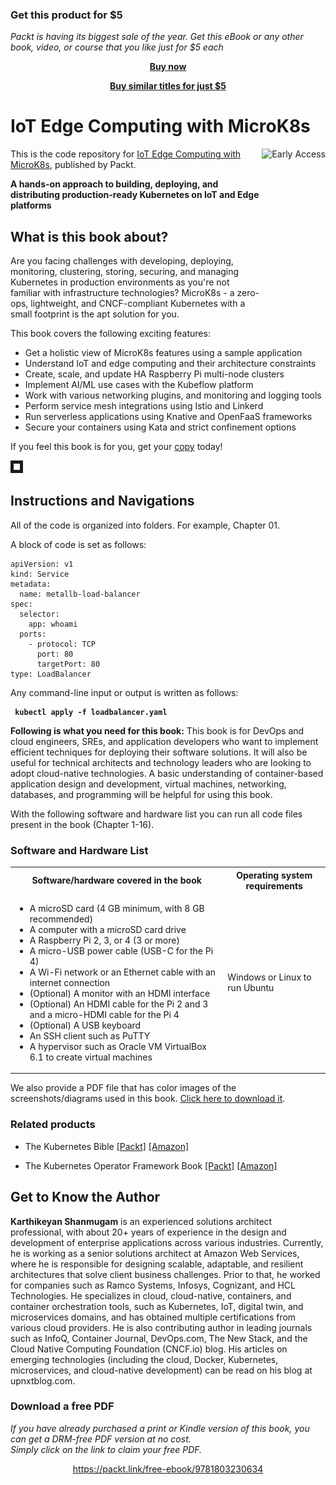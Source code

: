 
### Get this product for $5

<i>Packt is having its biggest sale of the year. Get this eBook or any other book, video, or course that you like just for $5 each</i>


<b><p align='center'>[Buy now](https://packt.link/9781803230634)</p></b>


<b><p align='center'>[Buy similar titles for just $5](https://subscription.packtpub.com/search)</p></b>


# IoT Edge Computing with MicroK8s

<a href="https://www.packtpub.com/product/iot-edge-computing-with-microk8s/9781803230634?utm_source=github&utm_medium=repository&utm_campaign=9781803230634"><img src="https://static.packt-cdn.com/products/9781803230634/cover/smaller" alt="Early Access" height="256px" align="right"></a>

This is the code repository for [IoT Edge Computing with MicroK8s](https://www.packtpub.com/product/iot-edge-computing-with-microk8s/9781803230634?utm_source=github&utm_medium=repository&utm_campaign=9781803230634), published by Packt.

**A hands-on approach to building, deploying, and distributing production-ready Kubernetes on IoT and Edge platforms**

## What is this book about?
Are you facing challenges with developing, deploying, monitoring, clustering, storing, securing, and managing Kubernetes in production environments as you're not familiar with infrastructure technologies? MicroK8s - a zero-ops, lightweight, and CNCF-compliant Kubernetes with a small footprint is the apt solution for you. 

This book covers the following exciting features:
* Get a holistic view of MicroK8s features using a sample application
* Understand IoT and edge computing and their architecture constraints
* Create, scale, and update HA Raspberry Pi multi-node clusters
* Implement AI/ML use cases with the Kubeflow platform
* Work with various networking plugins, and monitoring and logging tools
* Perform service mesh integrations using Istio and Linkerd
* Run serverless applications using Knative and OpenFaaS frameworks
* Secure your containers using Kata and strict confinement options

If you feel this book is for you, get your [copy](https://www.amazon.com/dp/1803230630) today!

<a href="https://www.packtpub.com/?utm_source=github&utm_medium=banner&utm_campaign=GitHubBanner"><img src="https://raw.githubusercontent.com/PacktPublishing/GitHub/master/GitHub.png" 
alt="https://www.packtpub.com/" border="5" /></a>

## Instructions and Navigations
All of the code is organized into folders. For example, Chapter 01.

A block of code is set as follows:
```
apiVersion: v1
kind: Service
metadata:
  name: metallb-load-balancer
spec:
  selector:
    app: whoami
  ports:
    - protocol: TCP
      port: 80
      targetPort: 80
type: LoadBalancer
```

Any command-line input or output is written as follows:

<pre><code><b> kubectl apply -f loadbalancer.yaml </b></code></pre>


**Following is what you need for this book:**
This book is for DevOps and cloud engineers, SREs, and application developers who want to implement efficient techniques for deploying their software solutions. It will also be useful for technical architects and technology leaders who are looking to adopt cloud-native technologies. A basic understanding of container-based application design and development, virtual machines, networking, databases, and programming will be helpful for using this book.

With the following software and hardware list you can run all code files present in the book (Chapter 1-16).
### Software and Hardware List

<table>
			<tr>
				<th>Software/hardware covered in the book</th>
				<th>Operating system requirements</th>
			</tr>
			<tr>
				<td>
        <ul>
          <li>A microSD card (4 GB minimum, with 8 GB recommended)
          <li>A computer with a microSD card drive
          <li>A Raspberry Pi 2, 3, or 4 (3 or more)
          <li>A micro-USB power cable (USB-C for the Pi 4)
          <li>A Wi-Fi network or an Ethernet cable with an internet connection
          <li>(Optional) A monitor with an HDMI interface
          <li>(Optional) An HDMI cable for the Pi 2 and 3 and a micro-HDMI cable for the Pi 4
          <li>(Optional) A USB keyboard
          <li>An SSH client such as PuTTY
          <li>A hypervisor such as Oracle VM VirtualBox 6.1 to create virtual machines
        </ul>
        </td>
				<td>Windows or Linux to run Ubuntu</td>
			</tr>
</table>



We also provide a PDF file that has color images of the screenshots/diagrams used in this book. [Click here to download it](https://packt.link/HprZX).

### Related products
* The Kubernetes Bible [[Packt]](https://www.packtpub.com/product/the-kubernetes-bible/9781838827694?utm_source=github&utm_medium=repository&utm_campaign=9781838827694) [[Amazon]](https://www.amazon.com/dp/1838827692)

* The Kubernetes Operator Framework Book [[Packt]](https://www.packtpub.com/product/the-kubernetes-operator-framework-book/9781803232850?utm_source=github&utm_medium=repository&utm_campaign=9781803232850) [[Amazon]](https://www.amazon.com/dp/1803232854)

## Get to Know the Author
**Karthikeyan Shanmugam**
is an experienced solutions architect professional, with about 20+ years of experience in the design and development of enterprise applications across various industries. Currently, he is working as a senior solutions architect at Amazon Web Services, where he is responsible for designing scalable, adaptable, and resilient architectures that solve client business challenges. Prior to that, he worked for companies such as Ramco Systems, Infosys, Cognizant, and HCL Technologies.
He specializes in cloud, cloud-native, containers, and container orchestration tools, such as Kubernetes, IoT, digital twin, and microservices domains, and has obtained multiple certifications from various cloud providers.
He is also contributing author in leading journals such as InfoQ, Container Journal, DevOps.com, The New Stack, and the Cloud Native Computing Foundation (CNCF.io) blog.
His articles on emerging technologies (including the cloud, Docker, Kubernetes, microservices, and cloud-native development) can be read on his blog at upnxtblog.com.
### Download a free PDF

 <i>If you have already purchased a print or Kindle version of this book, you can get a DRM-free PDF version at no cost.<br>Simply click on the link to claim your free PDF.</i>
<p align="center"> <a href="https://packt.link/free-ebook/9781803230634">https://packt.link/free-ebook/9781803230634 </a> </p>